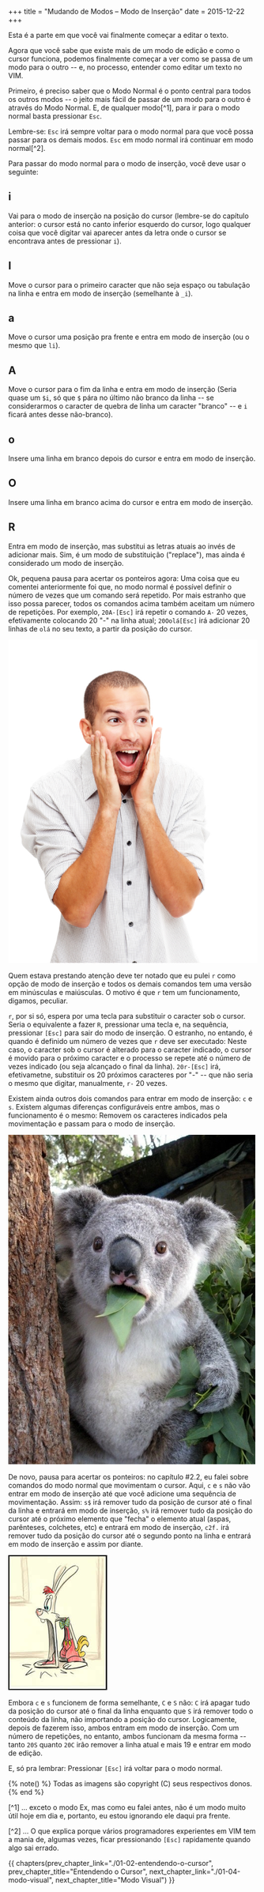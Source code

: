 +++
title = "Mudando de Modos – Modo de Inserção"
date = 2015-12-22
+++

Esta é a parte em que você vai finalmente começar a editar o texto.

<!-- more -->

Agora que você sabe que existe mais de um modo de edição e como o cursor
funciona, podemos finalmente começar a ver como se passa de um modo para o
outro -- e, no processo, entender como editar um texto no VIM.

Primeiro, é preciso saber que o Modo Normal é o ponto central para todos os
outros modos -- o jeito mais fácil de passar de um modo para o outro é através
do Modo Normal. E, de qualquer modo[^1], para ir para o modo normal basta
pressionar `Esc`.

Lembre-se: `Esc` irá sempre voltar para o modo normal para que você possa passar
para os demais modos. `Esc` em modo normal irá continuar em modo normal[^2].

Para passar do modo normal para o modo de inserção, você deve usar o seguinte:

## i

Vai para o modo de inserção na posição do cursor (lembre-se do capítulo
anterior: o cursor está no canto inferior esquerdo do cursor, logo qualquer
coisa que você digitar vai aparecer antes da letra onde o cursor se encontrava
antes de pressionar `i`).

## I

Move o cursor para o primeiro caracter que não seja espaço ou tabulação na
linha e entra em modo de inserção (semelhante à `_i`).

## a

Move o cursor uma posição pra frente e entra em modo de inserção (ou o mesmo
que `li`).

## A

Move o cursor para o fim da linha e entra em modo de inserção (Seria quase um
`$i`, só que `$` pára no último não branco da linha -- se considerarmos o caracter
de quebra de linha um caracter "branco" -- e `i` ficará antes desse não-branco).

## o

Insere uma linha em branco depois do cursor e entra em modo de inserção.

## O

Insere uma linha em branco acima do cursor e entra em modo de inserção.

## R

Entra em modo de inserção, mas substitui as letras atuais ao invés de adicionar
mais. Sim, é um modo de substituição ("replace"), mas ainda é considerado um
modo de inserção. 

Ok, pequena pausa para acertar os ponteiros agora: Uma coisa que eu comentei
anteriormente foi que, no modo normal é possível definir o número de vezes que
um comando será repetido. Por mais estranho que isso possa parecer, todos os
comandos acima também aceitam um número de repetições. Por exemplo, `20A-[Esc]`
irá repetir o comando `A-` 20 vezes, efetivamente colocando 20 "-" na linha
atual; `20Oolá[Esc]` irá adicionar 20 linhas de `olá` no seu texto, a partir da
posição do cursor.

![Sua vida acabou de mudar.](iStock_000014784346Small.jpg)

Quem estava prestando atenção deve ter notado que eu pulei `r` como opção de
modo de inserção e todos os demais comandos tem uma versão em minúsculas e
maiúsculas. O motivo é que `r` tem um funcionamento, digamos, peculiar.

`r`, por si só, espera por uma tecla para substituir o caracter sob o cursor.
Seria o equivalente a fazer `R`, pressionar uma tecla e, na sequência,
pressionar `[Esc]` para sair do modo de inserção. O estranho, no entando, é
quando é definido um número de vezes que `r` deve ser executado: Neste caso, o
caracter sob o cursor é alterado para o caracter indicado, o cursor é movido
para o próximo caracter e o processo se repete até o número de vezes indicado
(ou seja alcançado o final da linha). `20r-[Esc]` irá, efetivametne, substituir
os 20 próximos caracteres por "-" -- que não seria o mesmo que digitar,
manualmente, `r-` 20 vezes.

Existem ainda outros dois comandos para entrar em modo de inserção: `c` e `s`.
Existem algumas diferenças configuráveis entre ambos, mas o funcionamento é o
mesmo: Removem os caracteres indicados pela movimentação e passam para o modo
de inserção.

![Como assim "movimentação"?!?](enhanced-buzz-5697-1327086181-19.jpg)

De novo, pausa para acertar os ponteiros: no capítulo #2.2, eu falei sobre
comandos do modo normal que movimentam o cursor. Aqui, `c` e `s` não vão entrar em
modo de inserção até que você adicione uma sequência de movimentação. Assim: `s$`
irá remover tudo da posição de cursor até o final da linha e entrará em modo de
inserção, `s%` irá remover tudo da posição do cursor até o próximo elemento que
"fecha" o elemento atual (aspas, parênteses, colchetes, etc) e entrará em modo
de inserção, `c2f.` irá remover tudo da posição do cursor até o segundo ponto na
linha e entrará em modo de inserção e assim por diante.

![A ficha finalmetne caiu](jaw-drop.jpg)

Embora `c` e `s` funcionem de forma semelhante, `C` e `S` não: `C` irá apagar
tudo da posição do cursor até o final da linha enquanto que `S` irá remover
todo o conteúdo da linha, não importando a posição do cursor. Logicamente,
depois de fazerem isso, ambos entram em modo de inserção. Com um número de
repetições, no entanto, ambos funcionam da mesma forma -- tanto `20S` quanto
`20C` irão remover a linha atual e mais 19 e entrar em modo de edição.

E, só pra lembrar: Pressionar `[Esc]` irá voltar para o modo normal.

{% note() %}
Todas as imagens são copyright (C) seus respectivos donos.
{% end %}

[^1] ... exceto o modo Ex, mas como eu falei antes, não é um modo muito útil
     hoje em dia e, portanto, eu estou ignorando ele daqui pra frente.

[^2] ... O que explica porque vários programadores experientes em VIM tem a
	 mania de, algumas vezes, ficar pressionando `[Esc]` rapidamente quando
	 algo sai errado.

{{ chapters(prev_chapter_link="./01-02-entendendo-o-cursor", prev_chapter_title="Entendendo o Cursor", next_chapter_link="./01-04-modo-visual", next_chapter_title="Modo Visual") }}
